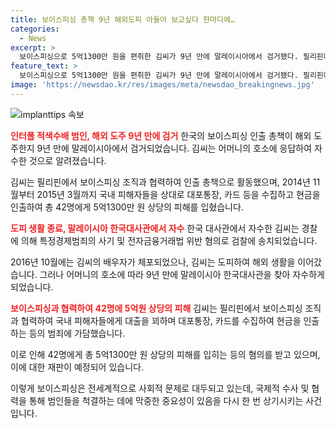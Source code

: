 ```yaml
---
title: 보이스피싱 총책 9년 해외도피 아들아 보고싶다 한마디에…
categories:
  - News
excerpt: >
  보이스피싱으로 5억1300만 원을 편취한 김씨가 9년 만에 말레이시아에서 검거됐다. 필리핀에서 보이스피싱 조직과 협력하여 대출을 의사로 속여 돈을 빼돌린 혐의다. 2016년에는 배우자가 체포되었지만, 김씨는 도주 생활을 이어갔다. 어머니의 호소에 자수한 것으로 전해졌으며, 서울 중랑경찰서는 김씨를 사기, 전자금융거래법위반 혐의로 검찰에 송치했다. (150자)
feature_text: >
  보이스피싱으로 5억1300만 원을 편취한 김씨가 9년 만에 말레이시아에서 검거됐다. 필리핀에서 보이스피싱 조직과 협력하여 대출을 의사로 속여 돈을 빼돌린 혐의다. 2016년에는 배우자가 체포되었지만, 김씨는 도주 생활을 이어갔다. 어머니의 호소에 자수한 것으로 전해졌으며, 서울 중랑경찰서는 김씨를 사기, 전자금융거래법위반 혐의로 검찰에 송치했다. (150자)
image: 'https://newsdao.kr/res/images/meta/newsdao_breakingnews.jpg'
---
```


<p><img src="https://newsdao.kr/res/images/meta/newsdao_breakingnews.jpg" alt="implanttips 속보" /></p>

<p><b><span style="color: #ee2323;">인터폴 적색수배 범인, 해외 도주 9년 만에 검거</span></b>
한국의 보이스피싱 인출 총책이 해외 도주한지 9년 만에 말레이시아에서 검거되었습니다. 김씨는 어머니의 호소에 응답하여 자수한 것으로 알려졌습니다.</p>

<p data-ke-size="size16">김씨는 필리핀에서 보이스피싱 조직과 협력하여 인출 총책으로 활동했으며, 2014년 11월부터 2015년 3월까지 국내 피해자들을 상대로 대포통장, 카드 등을 수집하고 현금을 인출하여 총 42명에게 5억1300만 원 상당의 피해를 입혔습니다.</p>

<p><b><span style="color: #ee2323;">도피 생활 종료, 말레이시아 한국대사관에서 자수</span></b>
한국 대사관에서 자수한 김씨는 경찰에 의해 특정경제범죄의 사기 및 전자금융거래법 위반 혐의로 검찰에 송치되었습니다.</p>

<p data-ke-size="size16">2016년 10월에는 김씨의 배우자가 체포되었으나, 김씨는 도피하여 해외 생활을 이어갔습니다. 그러나 어머니의 호소에 따라 9년 만에 말레이시아 한국대사관을 찾아 자수하게 되었습니다.</p>

<p><b><span style="color: #ee2323;">보이스피싱과 협력하여 42명에 5억원 상당의 피해</span></b>
김씨는 필리핀에서 보이스피싱 조직과 협력하여 국내 피해자들에게 대출을 꾀하며 대포통장, 카드를 수집하여 현금을 인출하는 등의 범죄에 가담했습니다.</p>

<p data-ke-size="size16">이로 인해 42명에게 총 5억1300만 원 상당의 피해를 입히는 등의 혐의를 받고 있으며, 이에 대한 재판이 예정되어 있습니다.</p>

<p>이렇게 보이스피싱은 전세계적으로 사회적 문제로 대두되고 있는데, 국제적 수사 및 협력을 통해 범인들을 척결하는 데에 막중한 중요성이 있음을 다시 한 번 상기시키는 사건입니다.</p>

